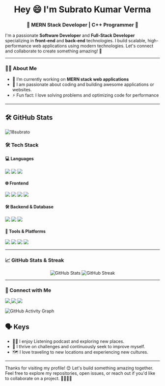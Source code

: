 
<h1 align="center">Hey 😄 I'm Subrato Kumar Verma</h1>
<h3 align="center">🔶 MERN Stack Developer | C++ Programmer 🔷</h3>


I'm a passionate **Software Developer** and **Full-Stack Developer** specializing in **front-end** and **back-end** technologies. I build scalable, high-performance web applications using modern technologies. Let's connect and collaborate to create something amazing! 🚀

---

### 🧑‍💻 About Me

- 🔭 I’m currently working on **MERN stack web applications**
- 🌱 I am passionate about coding and building awesome applications or websites.
- ⚡ Fun fact: I love solving problems and optimizing code for performance

---

## 🛠 GitHub Stats

<p align="left"> <img src="https://komarev.com/ghpvc/?username=18subrato&label=Profile%20views&color=0e75b6&style=flat" alt="18subrato" /> </p>


### 🛠️ Tech Stack

#### 💻 Languages
<p align="left">
  <img src="https://img.shields.io/badge/C++-00599C?style=for-the-badge&logo=c%2B%2B&logoColor=white" />
  <img src="https://img.shields.io/badge/JavaScript-F7DF1E?style=for-the-badge&logo=javascript&logoColor=black" />
  <img src="https://img.shields.io/badge/TypeScript-3178C6?style=for-the-badge&logo=typescript&logoColor=white" />
</p>

#### 🌐 Frontend
<p align="left">
  <img src="https://img.shields.io/badge/HTML5-E34F26?style=for-the-badge&logo=html5&logoColor=white" />
  <img src="https://img.shields.io/badge/CSS3-1572B6?style=for-the-badge&logo=css3&logoColor=white" />
  <img src="https://img.shields.io/badge/React-20232A?style=for-the-badge&logo=react&logoColor=61DAFB" />
  <img src="https://img.shields.io/badge/Next.js-000000?style=for-the-badge&logo=nextdotjs&logoColor=white" />
</p>

#### 🛠️ Backend & Database
<p align="left">
  <img src="https://img.shields.io/badge/Node.js-339933?style=for-the-badge&logo=nodedotjs&logoColor=white" />
  <img src="https://img.shields.io/badge/Express.js-404D59?style=for-the-badge" />
  <img src="https://img.shields.io/badge/MongoDB-4EA94B?style=for-the-badge&logo=mongodb&logoColor=white" />
</p>

#### 🧰 Tools & Platforms
<p align="left">
  <img src="https://img.shields.io/badge/Git-F05032?style=for-the-badge&logo=git&logoColor=white" />
  <img src="https://img.shields.io/badge/GitHub-181717?style=for-the-badge&logo=github&logoColor=white" />
  <img src="https://img.shields.io/badge/VS%20Code-007ACC?style=for-the-badge&logo=visual-studio-code&logoColor=white" />
  <img src="https://img.shields.io/badge/Postman-FF6C37?style=for-the-badge&logo=postman&logoColor=white" />
</p>

---

### 📈 GitHub Stats & Streak
<p align="center">
  <img src="https://github-readme-stats.vercel.app/api?username=18subrato&show_icons=true&theme=" alt="GitHub Stats" />
  <img src="https://github-readme-streak-stats.herokuapp.com/?user=18subrato&theme=&hide_border=true" alt="GitHub Streak" />
</p>



---

### 🔗 Connect with Me

<p align="left">
  <a href="https://www.linkedin.com/in/subrato-kumar-verma-03382a25b/" target="_blank">
    <img src="https://img.shields.io/badge/LinkedIn-0A66C2?style=for-the-badge&logo=linkedin&logoColor=white" />
  </a>
  <a href="mailto:subratoverma7@gmail.com" target="_blank">
    <img src="https://img.shields.io/badge/Gmail-D14836?style=for-the-badge&logo=gmail&logoColor=white" />
  </a>
  <a href="https://subratoverma.vercel.app" target="_blank">
  <img src="https://img.shields.io/badge/Portfolio-white?style=for-the-badge&logo=About.me&logoColor=black" />
</a>
</p>



![GitHub Activity Graph](https://github-readme-activity-graph.vercel.app/graph?username=18subrato&theme=react-dark)



## 🗣 Keys

- 🚴‍♂️ I enjoy Listening podcast and exploring new places.
- 💪 I thrive on challenges and continuously seek to improve myself.
- 🗺️ I love traveling to new locations and experiencing new cultures.

---
Thanks for visiting my profile! 😊 Let's build something amazing together. Feel free to explore my repositories, open issues, or reach out if you'd like to collaborate on a project. 👩‍💻👨‍💻



